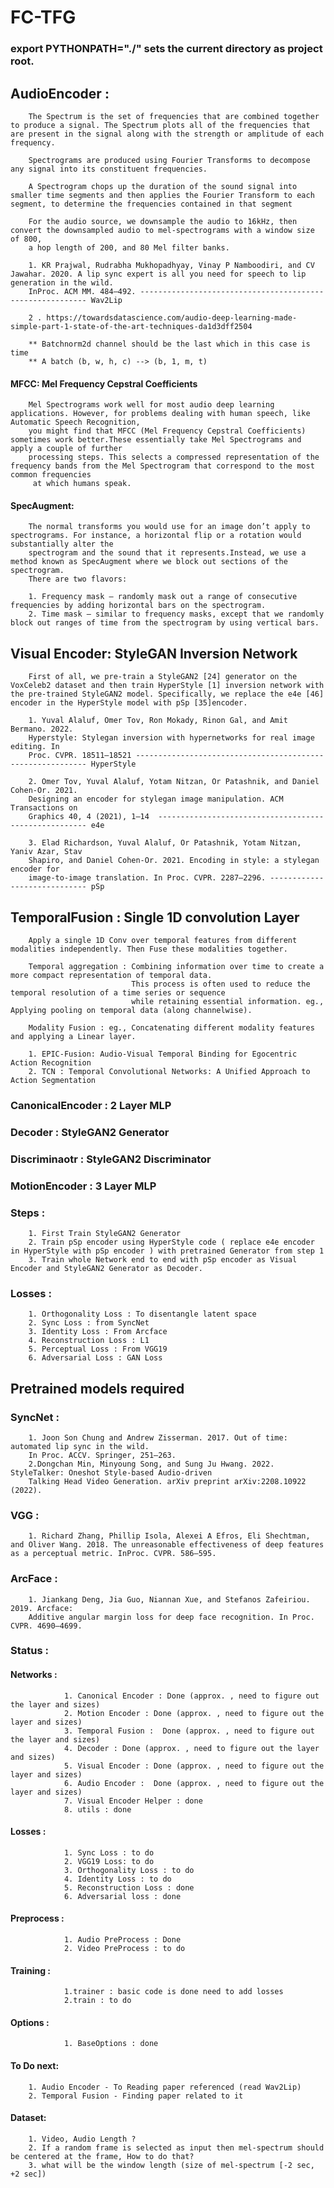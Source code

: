 # FC-TFG 
### export PYTHONPATH="./" sets the current directory as project root.

## AudioEncoder : 

        The Spectrum is the set of frequencies that are combined together to produce a signal. The Spectrum plots all of the frequencies that are present in the signal along with the strength or amplitude of each frequency.

        Spectrograms are produced using Fourier Transforms to decompose any signal into its constituent frequencies.
        
        A Spectrogram chops up the duration of the sound signal into smaller time segments and then applies the Fourier Transform to each segment, to determine the frequencies contained in that segment

        For the audio source, we downsample the audio to 16kHz, then convert the downsampled audio to mel-spectrograms with a window size of 800, 
        a hop length of 200, and 80 Mel filter banks.

        1. KR Prajwal, Rudrabha Mukhopadhyay, Vinay P Namboodiri, and CV Jawahar. 2020. A lip sync expert is all you need for speech to lip generation in the wild. 
        InProc. ACM MM. 484–492. ---------------------------------------------------------- Wav2Lip
        
        2 . https://towardsdatascience.com/audio-deep-learning-made-simple-part-1-state-of-the-art-techniques-da1d3dff2504

        ** Batchnorm2d channel should be the last which in this case is time
        ** A batch (b, w, h, c) --> (b, 1, m, t)
        
#### MFCC: Mel Frequency Cepstral Coefficients

        Mel Spectrograms work well for most audio deep learning applications. However, for problems dealing with human speech, like Automatic Speech Recognition,
        you might find that MFCC (Mel Frequency Cepstral Coefficients) sometimes work better.These essentially take Mel Spectrograms and apply a couple of further 
        processing steps. This selects a compressed representation of the frequency bands from the Mel Spectrogram that correspond to the most common frequencies
         at which humans speak.


#### SpecAugment: 
        
        The normal transforms you would use for an image don’t apply to spectrograms. For instance, a horizontal flip or a rotation would substantially alter the
        spectrogram and the sound that it represents.Instead, we use a method known as SpecAugment where we block out sections of the spectrogram.
        There are two flavors:

        1. Frequency mask — randomly mask out a range of consecutive frequencies by adding horizontal bars on the spectrogram.
        2. Time mask — similar to frequency masks, except that we randomly block out ranges of time from the spectrogram by using vertical bars.


## Visual Encoder: StyleGAN Inversion Network

        First of all, we pre-train a StyleGAN2 [24] generator on the VoxCeleb2 dataset and then train HyperStyle [1] inversion network with the pre-trained StyleGAN2 model. Specifically, we replace the e4e [46] encoder in the HyperStyle model with pSp [35]encoder.

        1. Yuval Alaluf, Omer Tov, Ron Mokady, Rinon Gal, and Amit Bermano. 2022.
        Hyperstyle: Stylegan inversion with hypernetworks for real image editing. In
        Proc. CVPR. 18511–18521 ----------------------------------------------------------- HyperStyle

        2. Omer Tov, Yuval Alaluf, Yotam Nitzan, Or Patashnik, and Daniel Cohen-Or. 2021.
        Designing an encoder for stylegan image manipulation. ACM Transactions on
        Graphics 40, 4 (2021), 1–14  ------------------------------------------------------ e4e

        3. Elad Richardson, Yuval Alaluf, Or Patashnik, Yotam Nitzan, Yaniv Azar, Stav
        Shapiro, and Daniel Cohen-Or. 2021. Encoding in style: a stylegan encoder for
        image-to-image translation. In Proc. CVPR. 2287–2296. ----------------------------- pSp


##   TemporalFusion : Single 1D convolution Layer 
        Apply a single 1D Conv over temporal features from different modalities independently. Then Fuse these modalities together.

        Temporal aggregation : Combining information over time to create a more compact representation of temporal data.
                               This process is often used to reduce the temporal resolution of a time series or sequence
                               while retaining essential information. eg., Applying pooling on temporal data (along channelwise).

        Modality Fusion : eg., Concatenating different modality features and applying a Linear layer.

        1. EPIC-Fusion: Audio-Visual Temporal Binding for Egocentric Action Recognition
        2. TCN : Temporal Convolutional Networks: A Unified Approach to Action Segmentation
        

###    CanonicalEncoder : 2 Layer MLP

###    Decoder : StyleGAN2 Generator

###    Discriminaotr : StyleGAN2 Discriminator

###    MotionEncoder : 3 Layer MLP


### Steps :

        1. First Train StyleGAN2 Generator
        2. Train pSp encoder using HyperStyle code ( replace e4e encoder in HyperStyle with pSp encoder ) with pretrained Generator from step 1
        3. Train whole Network end to end with pSp encoder as Visual Encoder and StyleGAN2 Generator as Decoder.

### Losses :
        1. Orthogonality Loss : To disentangle latent space
        2. Sync Loss : from SyncNet
        3. Identity Loss : From Arcface
        4. Reconstruction Loss : L1
        5. Perceptual Loss : From VGG19
        6. Adversarial Loss : GAN Loss

## Pretrained models required ##

### SyncNet :   
        1. Joon Son Chung and Andrew Zisserman. 2017. Out of time: automated lip sync in the wild. 
        In Proc. ACCV. Springer, 251–263.
        2.Dongchan Min, Minyoung Song, and Sung Ju Hwang. 2022. StyleTalker: Oneshot Style-based Audio-driven 
        Talking Head Video Generation. arXiv preprint arXiv:2208.10922 (2022).

### VGG : 
        1. Richard Zhang, Phillip Isola, Alexei A Efros, Eli Shechtman, and Oliver Wang. 2018. The unreasonable effectiveness of deep features as a perceptual metric. InProc. CVPR. 586–595.

### ArcFace : 
        1. Jiankang Deng, Jia Guo, Niannan Xue, and Stefanos Zafeiriou. 2019. Arcface:
        Additive angular margin loss for deep face recognition. In Proc. CVPR. 4690–4699.


### Status :

#### Networks : 
                1. Canonical Encoder : Done (approx. , need to figure out the layer and sizes)
                2. Motion Encoder : Done (approx. , need to figure out the layer and sizes)
                3. Temporal Fusion :  Done (approx. , need to figure out the layer and sizes)
                4. Decoder : Done (approx. , need to figure out the layer and sizes)
                5. Visual Encoder : Done (approx. , need to figure out the layer and sizes)
                6. Audio Encoder :  Done (approx. , need to figure out the layer and sizes)
                7. Visual Encoder Helper : done
                8. utils : done

#### Losses : 
                1. Sync Loss : to do
                2. VGG19 Loss: to do
                3. Orthogonality Loss : to do
                4. Identity Loss : to do
                5. Reconstruction Loss : done
                6. Adversarial loss : done

#### Preprocess :

                1. Audio PreProcess : Done
                2. Video PreProcess : to do

#### Training : 
                1.trainer : basic code is done need to add losses
                2.train : to do

#### Options : 
                1. BaseOptions : done


#### To Do next: 

        1. Audio Encoder - To Reading paper referenced (read Wav2Lip)
        2. Temporal Fusion - Finding paper related to it 

#### Dataset:

        1. Video, Audio Length ?
        2. If a random frame is selected as input then mel-spectrum should be centered at the frame, How to do that?
        3. what will be the window length (size of mel-spectrum [-2 sec,  +2 sec])